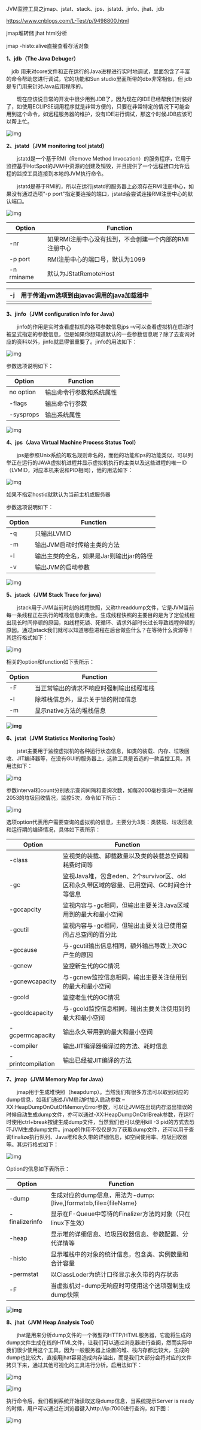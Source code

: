JVM监控工具之jmap、jstat、stack、jps、jstatd、jinfo、jhat、jdb

https://www.cnblogs.com/L-Test/p/9498800.html

jmap堆转储 jhat html分析

jmap -histo:alive直接查看存活对象



**1、jdb（The Java Debuger）**

 　jdb 用来对core文件和正在运行的Java进程进行实时地调试，里面包含了丰富的命令帮助您进行调试，它的功能和Sun studio里面所带的dbx非常相似，但 jdb是专门用来针对Java应用程序的。

　　现在应该说日常的开发中很少用到JDB了，因为现在的IDE已经帮我们封装好了，如使用ECLIPSE调用程序就是非常方便的，只要在非常特定的情况下可能会用到这个命令，如远程服务器的维护，没有IDE进行调试，那这个时候JDB应该可以帮上忙。

![img](java自带监控工具.assets/1350922-20180819001753552-733907835.jpg)

**2、jstatd（JVM monitoring tool jstatd）**

　　jstatd是一个基于RMI（Remove Method Invocation）的服务程序，它用于监控基于HotSpot的JVM中资源的创建及销毁，并且提供了一个远程接口允许远程的监控工具连接到本地的JVM执行命令。

　　jstatd是基于RMI的，所以在运行jstatd的服务器上必须存在RMI注册中心，如果没有通过选项"-p port"指定要连接的端口，jstatd会尝试连接RMI注册中心的默认端口。

![img](java自带监控工具.assets/1350922-20180818231553061-565083544.jpg)

| Option     | Function                                               |
| ---------- | ------------------------------------------------------ |
| -nr        | 如果RMI注册中心没有找到，不会创建一个内部的RMI注册中心 |
| -p port    | RMI注册中心的端口号，默认为1099                        |
| -n rminame | 默认为JStatRemoteHost                                  |

| -j   | 用于传递jvm选项到由javac调用的java加载器中 |
| ---- | ------------------------------------------ |
|      |                                            |

**3、jinfo（JVM configuration Info for Java）**

　　jinfo的作用是实时查看虚拟机的各项参数信息jps –v可以查看虚拟机在启动时被显式指定的参数信息，但是如果你想知道默认的一些参数信息呢？除了去查询对应的资料以外，jinfo就显得很重要了。jinfo的用法如下：

![img](java自带监控工具.assets/1350922-20180818221514377-1652689831.jpg)

参数选项说明如下：

| Option    | Function                 |
| --------- | ------------------------ |
| no option | 输出命令行参数和系统属性 |
| -flags    | 输出命令行参数           |
| -sysprops | 输出系统属性             |

![img](java自带监控工具.assets/1350922-20180818223558866-1046382027.jpg)

**4、jps（Java Virtual Machine Process Status Tool）**

　　jps是参照Unix系统的取名规则命名的，而他的功能和ps的功能类似，可以列举正在运行的JAVA虚拟机进程并显示虚拟机执行的主类以及这些进程的唯一ID（LVMID，对应本机来说和PID相同），他的用法如下：

![img](java自带监控工具.assets/1350922-20180818213854742-1019567129.jpg)

如果不指定hostid就默认为当前主机或服务器

参数选项说明如下：

| Option | Function                                 |
| ------ | ---------------------------------------- |
| -q     | 只输出LVMID                              |
| -m     | 输出JVM启动时传给主类的方法              |
| -l     | 输出主类的全名，如果是Jar则输出jar的路径 |
| -v     | 输出JVM的启动参数                        |

![img](java自带监控工具.assets/1350922-20180818214831550-1985711809.jpg)

**5、jstack（JVM Stack Trace for java）**

　　jstack用于JVM当前时刻的线程快照，又称threaddump文件，它是JVM当前每一条线程正在执行的堆栈信息的集合。生成线程快照的主要目的是为了定位线程出现长时间停顿的原因，如线程死锁、死循环、请求外部时长过长导致线程停顿的原因。通过jstack我们就可以知道哪些进程在后台做些什么？在等待什么资源等！其运行格式如下： 

![img](java自带监控工具.assets/1350922-20180819113859325-693950799.jpg)

相关的option和function如下表所示：

| Option | Function                                 |
| ------ | ---------------------------------------- |
| -F     | 当正常输出的请求不响应时强制输出线程堆栈 |
| -l     | 除堆栈信息外，显示关于锁的附加信息       |
| -m     | 显示native方法的堆栈信息                 |

**![img](java自带监控工具.assets/1350922-20180819114237552-2042706227.jpg)**

**6、jstat（JVM Statistics Monitoring Tools）**

　　jstat主要用于监控虚拟机的各种运行状态信息，如类的装载、内存、垃圾回收、JIT编译器等，在没有GUI的服务器上，这款工具是首选的一款监控工具。其用法如下：

![img](java自带监控工具.assets/1350922-20180819113047798-175194339.jpg)

参数interval和count分别表示查询间隔和查询次数，如每2000毫秒查询一次进程2053的垃圾回收情况，监控5次，命令如下所示：

![img](java自带监控工具.assets/1350922-20180819113321181-1264693893.jpg)

选项option代表用户需要查询的虚拟机的信息，主要分为3类：类装载、垃圾回收和运行期的编译情况，具体如下表所示：

| Option            | Function                                                     |
| ----------------- | ------------------------------------------------------------ |
| -class            | 监视类的装载、卸载数量以及类的装载总空间和耗费时间等         |
| -gc               | 监视Java堆，包含eden、2个survivor区、old区和永久带区域的容量、已用空间、GC时间合计等信息 |
| -gccapcity        | 监视内容与-gc相同，但输出主要关注Java区域用到的最大和最小空间 |
| -gcutil           | 监视内容与-gc相同，但输出主要关注已使用空间占总空间的百分比  |
| -gccause          | 与-gcutil输出信息相同，额外输出导致上次GC产生的原因          |
| -gcnew            | 监控新生代的GC情况                                           |
| -gcnewcapacity    | 与-gcnew监控信息相同，输出主要关注使用到的最大和最小空间     |
| -gcold            | 监控老生代的GC情况                                           |
| -gcoldcapacity    | 与-gcold监控信息相同，输出主要关注使用到的最大和最小空间     |
| -gcpermcapacity   | 输出永久带用到的最大和最小空间                               |
| -compiler         | 输出JIT编译器编译过的方法、耗时信息                          |
| -printcompilation | 输出已经被JIT编译的方法                                      |

**7、jmap（JVM Memory Map for Java）**

　　jmap用于生成堆快照（heapdump）。当然我们有很多方法可以取到对应的dump信息，如我们通过JVM启动时加入启动参数 –XX:HeapDumpOnOutOfMemoryError参数，可以让JVM在出现内存溢出错误的时候自动生成dump文件，亦可以通过-XX:HeapDumpOnCtrlBreak参数，在运行时使用ctrl+break按键生成dump文件，当然我们也可以使用kill -3 pid的方式去恐吓JVM生成dump文件。jmap的作用不仅仅是为了获取dump文件，还可以用于查询finalize执行队列、Java堆和永久带的详细信息，如空间使用率、垃圾回收器等。其运行格式如下： 

![img](java自带监控工具.assets/1350922-20180819111728329-1436455319.jpg)

Option的信息如下表所示：

| Option         | Function                                                     |
| -------------- | ------------------------------------------------------------ |
| -dump          | 生成对应的dump信息，用法为-dump:[live,]format=b,file={fileName} |
| -finalizerinfo | 显示在F-Queue中等待的Finalizer方法的对象（只在linux下生效）  |
| -heap          | 显示堆的详细信息、垃圾回收器信息、参数配置、分代详情等       |
| -histo         | 显示堆栈中的对象的统计信息，包含类、实例数量和合计容量       |
| -permstat      | 以ClassLoder为统计口径显示永久带的内存状态                   |
| -F             | 当虚拟机对-dump无响应时可使用这个选项强制生成dump快照        |

**![img](java自带监控工具.assets/1350922-20180819112518417-1330137101.jpg)**

**8、jhat（JVM Heap Analysis Tool）**

　　jhat是用来分析dump文件的一个微型的HTTP/HTML服务器，它能将生成的dump文件生成在线的HTML文件，让我们可以通过浏览器进行查阅，然而实际中我们很少使用这个工具，因为一般服务器上设置的堆、栈内存都比较大，生成的dump也比较大，直接用jhat容易造成内存溢出，而是我们大部分会将对应的文件拷贝下来，通过其他可视化的工具进行分析。启用法如下：

![img](java自带监控工具.assets/1350922-20180818230722281-1080834559.jpg)

 

![img](java自带监控工具.assets/1350922-20180818230938151-30641478.jpg)

执行命令后，我们看到系统开始读取这段dump信息，当系统提示Server is ready的时候，用户可以通过在浏览器键入http://ip:7000进行查询，如下图：

![img](java自带监控工具.assets/1350922-20180818231112136-309588953.jpg)

